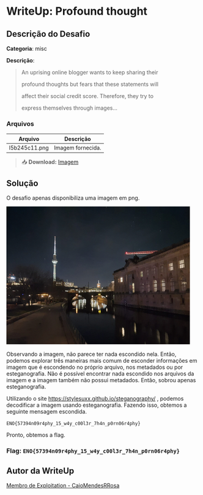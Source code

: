 # WriteUp: Profound thought
## Descrição do Desafio
**Categoria**: misc

**Descrição**:
> An uprising online blogger wants to keep sharing their
>  
>  profound thoughts but fears that these statements will
> 
>  affect their social credit score. Therefore, they try to
> 
>  express themselves through images...

### Arquivos
| Arquivo | Descrição |
| ------- | --------- |
| l5b245c11.png | Imagem fornecida. |

> 📥 **Download:** [Imagem](https://github.com/HawkSecUnifei/Writeups/raw/refs/heads/main/2025/nullcon_CTF/Profound%20thought/l5b245c11.png)

## Solução
O desafio apenas disponibiliza uma imagem em png.

![image](./l5b245c11.png)


Observando a imagem, não parece ter nada escondido nela. Então, podemos explorar três maneiras mais comum de esconder informações em imagem que é escondendo no próprio arquivo, nos metadados ou por esteganografia. 
Não é possível encontrar nada escondido nos arquivos da imagem e a imagem também não possui metadados. Então, sobrou apenas esteganografia. 

Utilizando o site https://stylesuxx.github.io/steganography/  , podemos decodificar a imagem usando esteganografia. Fazendo isso, obtemos a seguinte mensagem escondida.

```
ENO{57394n09r4phy_15_w4y_c00l3r_7h4n_p0rn06r4phy}
```

Pronto, obtemos a flag.

### Flag: `ENO{57394n09r4phy_15_w4y_c00l3r_7h4n_p0rn06r4phy}`

## Autor da WriteUp
[Membro de Exploitation - CaioMendesRRosa](https://github.com/CaioMendesRRosa)